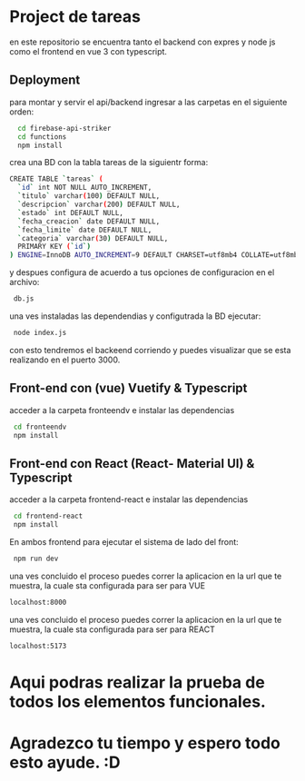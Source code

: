 
# Project de tareas

en este repositorio se encuentra tanto el backend con expres y node js como el frontend en vue 3 con typescript.




## Deployment

para montar y servir el api/backend ingresar a las carpetas en el siguiente orden:

```bash
  cd firebase-api-striker
  cd functions
  npm install 
```
crea una BD con la tabla tareas de la siguientr forma:
```bash
CREATE TABLE `tareas` (
  `id` int NOT NULL AUTO_INCREMENT,
  `titulo` varchar(100) DEFAULT NULL,
  `descripcion` varchar(200) DEFAULT NULL,
  `estado` int DEFAULT NULL,
  `fecha_creacion` date DEFAULT NULL,
  `fecha_limite` date DEFAULT NULL,
  `categoria` varchar(30) DEFAULT NULL,
  PRIMARY KEY (`id`)
) ENGINE=InnoDB AUTO_INCREMENT=9 DEFAULT CHARSET=utf8mb4 COLLATE=utf8mb4_0900_ai_ci;
```

y despues configura de acuerdo a tus opciones de configuracion en el archivo:
```bash
 db.js
 ```

una ves instaladas las dependendias y configutrada la BD
 ejecutar:

 ```bash
  node index.js
```
con esto tendremos el backeend corriendo y puedes visualizar que se esta realizando en el puerto 3000.

## Front-end con (vue) Vuetify & Typescript
acceder a la carpeta fronteendv e instalar las dependencias

 ```bash
  cd fronteendv
  npm install
```
## Front-end con React (React- Material UI) & Typescript
acceder a la carpeta frontend-react e instalar las dependencias

 ```bash
  cd frontend-react
  npm install
```
En ambos frontend para ejecutar el sistema de lado del front:
 ```bash
  npm run dev
```

una ves concluido el proceso puedes correr la aplicacion en la url que te muestra, la cuale sta configurada para ser para VUE
 ```bash
 localhost:8000
```
una ves concluido el proceso puedes correr la aplicacion en la url que te muestra, la cuale sta configurada para ser para REACT
 ```bash
 localhost:5173
```
 # Aqui podras realizar la prueba de todos los elementos funcionales.

 # Agradezco tu tiempo y espero todo esto ayude. :D 
